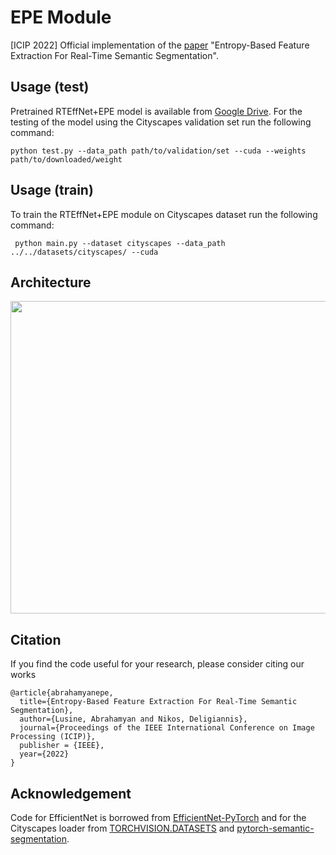 # EPE Module
[ICIP 2022] Official implementation of the [paper](https://openaccess.thecvf.com/content/ICCV2021/papers/Abrahamyan_Bias_Loss_for_Mobile_Neural_Networks_ICCV_2021_paper.pdf) "Entropy-Based Feature Extraction For Real-Time Semantic Segmentation".

## Usage (test)
Pretrained RTEffNet+EPE model is available from [Google Drive](https://drive.google.com/file/d/12H8WmfGOX4cZ9jeFPAo6aHU7LzD7HtBE/view?usp=sharing). For the testing of the model using the Cityscapes validation set run the following command:

`python test.py --data_path path/to/validation/set --cuda --weights path/to/downloaded/weight `

## Usage (train)
To train the RTEffNet+EPE module on Cityscapes dataset run the following command:

` python main.py --dataset cityscapes --data_path ../../datasets/cityscapes/ --cuda`

## Architecture
<img src="https://github.com/lusinlu/real_time_segmentation/blob/main/architecture.png" width="1100" height="500">


## Citation
If you find the code useful for your research, please consider citing our works

```
@article{abrahamyanepe,
  title={Entropy-Based Feature Extraction For Real-Time Semantic Segmentation},
  author={Lusine, Abrahamyan and Nikos, Deligiannis},
  journal={Proceedings of the IEEE International Conference on Image Processing (ICIP)},
  publisher = {IEEE},
  year={2022}
}
```

## Acknowledgement
Code for EfficientNet is borrowed from [EfficientNet-PyTorch](https://github.com/lukemelas/EfficientNet-PyTorch) and for the Cityscapes loader from [TORCHVISION.DATASETS](https://pytorch.org/vision/0.8/datasets.html) and [pytorch-semantic-segmentation](https://github.com/zijundeng/pytorch-semantic-segmentation). 
